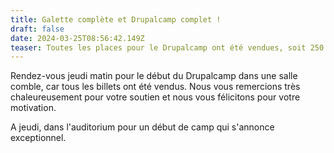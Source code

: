 ```yaml
---
title: Galette complète et Drupalcamp complet !
draft: false
date: 2024-03-25T08:56:42.149Z
teaser: Toutes les places pour le Drupalcamp ont été vendues, soit 250 places.
---
```

Rendez-vous jeudi matin pour le début du Drupalcamp dans une salle comble, car tous les billets ont été vendus. Nous vous remercions très chaleureusement pour votre soutien et nous vous félicitons pour votre motivation.

A jeudi, dans l'auditorium pour un début de camp qui s'annonce exceptionnel.
